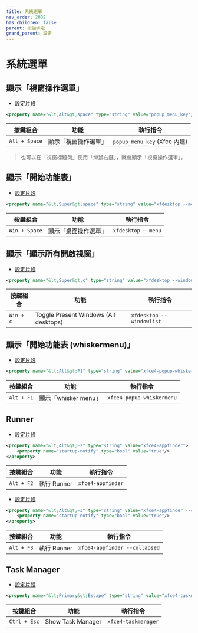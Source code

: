 ```yaml
---
title: 系統選單
nav_order: 2002
has_children: false
parent: 按鍵綁定
grand_parent: 設定
---
```



# 系統選單


## 顯示「視窗操作選單」

* [設定片段](https://github.com/samwhelp/note-about-xfce/blob/gh-pages/_demo/config/xfce-config/main/config/xfce4/xfconf/xfce-perchannel-xml/xfce4-keyboard-shortcuts.xml#L167)


``` xml
<property name="&lt;Alt&gt;space" type="string" value="popup_menu_key"/>
```

| 按鍵組合           | 功能        | 執行指令             |
| ----------------- | ------------ | -------------------- |
| `Alt + Space`  | 顯示「視窗操作選單」 | `popup_menu_key` (Xfce 內建) |

> 也可以在「視窗標題列」使用「滑鼠右鍵」，就會顯示「視窗操作選單」。


## 顯示「開始功能表」

* [設定片段](https://github.com/samwhelp/note-about-xfce/blob/gh-pages/_demo/config/xfce-config/main/config/xfce4/xfconf/xfce-perchannel-xml/xfce4-keyboard-shortcuts.xml#L64)


``` xml
<property name="&lt;Super&gt;space" type="string" value="xfdesktop --menu"/>
```

| 按鍵組合           | 功能        | 執行指令             |
| ----------------- | ------------ | -------------------- |
| `Win + Space`  | 顯示「桌面操作選單」 | `xfdesktop --menu` |


## 顯示「顯示所有開啟視窗」

* [設定片段](https://github.com/samwhelp/note-about-xfce/blob/gh-pages/_demo/config/xfce-config/main/config/xfce4/xfconf/xfce-perchannel-xml/xfce4-keyboard-shortcuts.xml#L65)


``` xml
<property name="&lt;Super&gt;c" type="string" value="xfdesktop --windowlist"/>
```

| 按鍵組合           | 功能        | 執行指令             |
| ----------------- | ------------ | -------------------- |
| `Win + c`  | Toggle Present Windows (All desktops) | `xfdesktop --windowlist` |



## 顯示「開始功能表 (whiskermenu)」

* [設定片段](https://github.com/samwhelp/note-about-xfce/blob/gh-pages/_demo/config/xfce-config/main/config/xfce4/xfconf/xfce-perchannel-xml/xfce4-keyboard-shortcuts.xml#L43)


``` xml
<property name="&lt;Alt&gt;F1" type="string" value="xfce4-popup-whiskermenu"/>
```

| 按鍵組合           | 功能        | 執行指令             |
| ----------------- | ------------ | -------------------- |
| `Alt + F1`  | 顯示「whisker menu」 | `xfce4-popup-whiskermenu` |


## Runner

* [設定片段](https://github.com/samwhelp/note-about-xfce/blob/gh-pages/_demo/config/xfce-config/main/config/xfce4/xfconf/xfce-perchannel-xml/xfce4-keyboard-shortcuts.xml#L44-L46)

``` xml
<property name="&lt;Alt&gt;F2" type="string" value="xfce4-appfinder">
	<property name="startup-notify" type="bool" value="true"/>
</property>
```

| 按鍵組合           | 功能        | 執行指令             |
| ----------------- | ------------ | -------------------- |
| `Alt + F2`  | 執行 Runner | `xfce4-appfinder` |


* [設定片段](https://github.com/samwhelp/note-about-xfce/blob/gh-pages/_demo/config/xfce-config/main/config/xfce4/xfconf/xfce-perchannel-xml/xfce4-keyboard-shortcuts.xml#L47-L49)

``` xml
<property name="&lt;Alt&gt;F3" type="string" value="xfce4-appfinder --collapsed">
	<property name="startup-notify" type="bool" value="true"/>
</property>
```

| 按鍵組合           | 功能        | 執行指令             |
| ----------------- | ------------ | -------------------- |
| `Alt + F3`  | 執行 Runner | `xfce4-appfinder --collapsed` |


## Task Manager

* [設定片段](https://github.com/samwhelp/note-about-xfce/blob/gh-pages/_demo/config/xfce-config/main/config/xfce4/xfconf/xfce-perchannel-xml/xfce4-keyboard-shortcuts.xml#L59)

``` xml
<property name="&lt;Primary&gt;Escape" type="string" value="xfce4-taskmanager"/>
```

| 按鍵組合           | 功能        | 執行指令             |
| ----------------- | ------------ | -------------------- |
| `Ctrl + Esc`  | Show Task Manager | `xfce4-taskmanager` |


